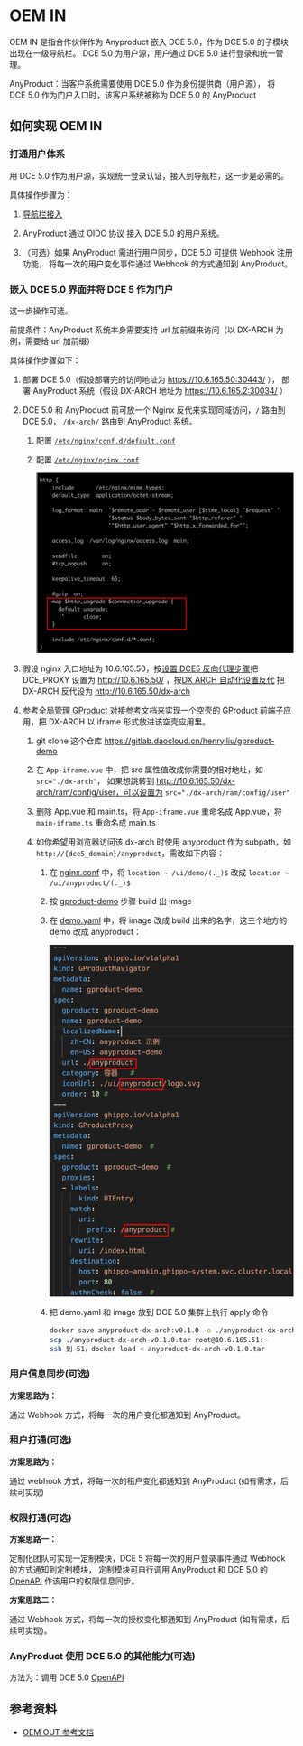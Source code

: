 # OEM IN

OEM IN 是指合作伙伴作为 Anyproduct 嵌入 DCE 5.0，作为 DCE 5.0 的子模块出现在一级导航栏。
DCE 5.0 为用户源，用户通过 DCE 5.0 进行登录和统一管理。

AnyProduct：当客户系统需要使用 DCE 5.0 作为身份提供商（用户源），
将 DCE 5.0 作为门户入口时，该客户系统被称为 DCE 5.0 的 AnyProduct

## 如何实现 OEM IN

### 打通用户体系

用 DCE 5.0 作为用户源，实现统一登录认证，接入到导航栏，这一步是必需的。

具体操作步骤为：

1. [导航栏接入](../gproduct/nav.md)

2. AnyProduct 通过 OIDC 协议 接入 DCE 5.0 的用户系统。

3. （可选）如果 AnyProduct 需进行用户同步，DCE 5.0 可提供 Webhook 注册功能，
   将每一次的用户变化事件通过 Webhook 的方式通知到 AnyProduct。

### 嵌入 DCE 5.0 界面并将 DCE 5 作为门户

这一步操作可选。

前提条件：AnyProduct 系统本身需要支持 url 加前缀来访问（以 DX-ARCH 为例，需要给 url 加前缀）

具体操作步骤如下：

1. 部署 DCE 5.0（假设部署完的访问地址为 https://10.6.165.50:30443/ ），
   部署 AnyProduct 系统（假设 DX-ARCH 地址为 https://10.6.165.2:30034/ ）

1. DCE 5.0 和 AnyProduct 前可放一个 Nginx 反代来实现同域访问，`/` 路由到 DCE 5.0，
   `/dx-arch/` 路由到 AnyProduct 系统。

    1. 配置 [`/etc/nginx/conf.d/default.conf`](examples/default1.conf)
    2. 配置 [`/etc/nginx/nginx.conf`](examples/nginx.conf)

        ![var](./images/oem-in01.png)

1. 假设 nginx 入口地址为 10.6.165.50，按[设置 DCE5 反向代理步骤](../install/reverse-proxy.md)把
   DCE_PROXY 设置为 http://10.6.165.50/ ，按[DX ARCH 自动化设置反代](./reverse.md) 把 DX-ARCH 反代设为 http://10.6.165.50/dx-arch

1. 参考[全局管理 GProduct 对接参考文档](../gproduct/intro.md)来实现一个空壳的 GProduct 前端子应用，把 DX-ARCH 以 iframe 形式放进该空壳应用里。

    1. git clone 这个仓库 https://gitlab.daocloud.cn/henry.liu/gproduct-demo

    2. 在 `App-iframe.vue` 中，把 src 属性值改成你需要的相对地址，如 `src="./dx-arch"`，
       如果想跳转到 http://10.6.165.50/dx-arch/ram/config/user，可以设置为 `src="./dx-arch/ram/config/user"`

    3. 删除 App.vue 和 main.ts，将 `App-iframe.vue` 重命名成 App.vue，将 `main-iframe.ts` 重命名成 main.ts

    4. 如你希望用浏览器访问该 dx-arch 时使用 anyproduct 作为 subpath，如 `http://{dce5_domain}/anyproduct`，需改如下内容：

        1. 在 [nginx.conf](examples/nginx.conf) 中，将 `location ~ /ui/demo/(._)$` 改成 `location ~ /ui/anyproduct/(._)$`

        2. 按 [gproduct-demo](./demo.md) 步骤 build 出 image

        3. 在 [demo.yaml](./examples/demo.yaml) 中，将 image 改成 build 出来的名字，这三个地方的 demo 改成 anyproduct：
        
            ![yaml](./images/oem-in02.png)

        4. 把 demo.yaml 和 image 放到 DCE 5.0 集群上执行 apply 命令

            ```sh
            docker save anyproduct-dx-arch:v0.1.0 -o ./anyproduct-dx-arch-v0.1.0.tar
            scp ./anyproduct-dx-arch-v0.1.0.tar root@10.6.165.51:~
            ssh 到 51，docker load < anyproduct-dx-arch-v0.1.0.tar
            ```

### 用户信息同步(可选)

**方案思路为：**

通过 Webhook 方式，将每一次的用户变化都通知到 AnyProduct。

### 租户打通(可选)

**方案思路为：**

通过 webhook 方式，将每一次的租户变化都通知到 AnyProduct (如有需求，后续可实现)

### 权限打通(可选)

**方案思路一：**

定制化团队可实现一定制模块，DCE 5 将每一次的用户登录事件通过 Webhook 的方式通知到定制模块，
定制模块可自行调用 AnyProduct 和 DCE 5.0 的 [OpenAPI](https://docs.daocloud.io/openapi/) 作该用户的权限信息同步。

**方案思路二：**

通过 Webhook 方式，将每一次的授权变化都通知到 AnyProduct (如有需求，后续可实现)。

### AnyProduct 使用 DCE 5.0 的其他能力(可选)

方法为：调用 DCE 5.0 [OpenAPI](https://docs.daocloud.io/openapi/)

## 参考资料

- [OEM OUT 参考文档](./oem-out.md)
